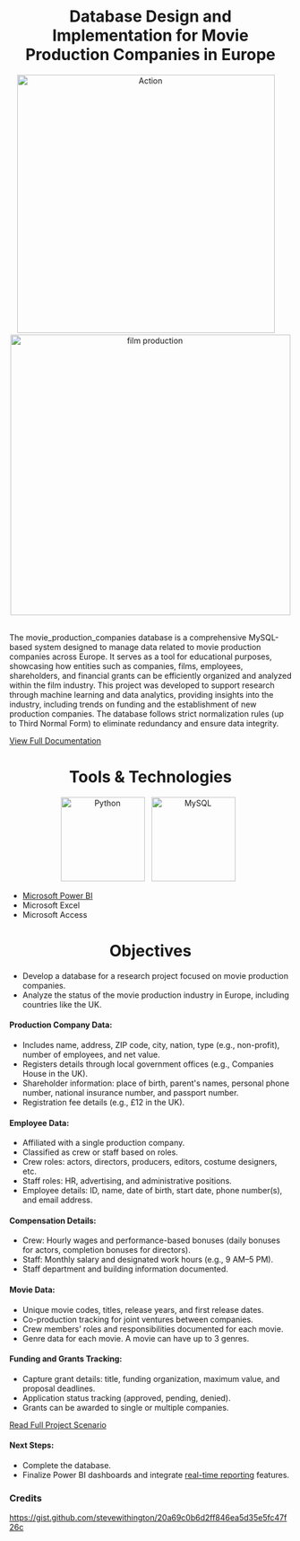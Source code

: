 <h1 align="center">Database Design and Implementation for Movie Production Companies in Europe</h1>


<p align="center">
  <img src="https://media1.giphy.com/media/v1.Y2lkPTc5MGI3NjExbGR2d3ZlYjc3cWxtaWE0NnNleDlnMG9xaGx4aXN6bHR3bHo2a2swMCZlcD12MV9pbnRlcm5hbF9naWZfYnlfaWQmY3Q9Zw/kxKdMAZO0N99S/giphy.gif" width="460" alt="Action" />
  &nbsp;&nbsp;&nbsp;
  <img src="https://media2.giphy.com/media/v1.Y2lkPTc5MGI3NjExd3Jsa2s3amJsdXdjeTQyYjk2ejJvNWdpdGF2dm1zbDQwMWl6dmczdiZlcD12MV9pbnRlcm5hbF9naWZfYnlfaWQmY3Q9Zw/Em9cyu8HJBmFSWCRPy/giphy.gif" width="500" alt="film production" />
  &nbsp;&nbsp;&nbsp;
</p>

The movie_production_companies database is a comprehensive MySQL-based system designed to manage data related to movie production companies across Europe. It serves as a tool for educational purposes, showcasing how entities such as companies, films, employees, shareholders, and financial grants can be efficiently organized and analyzed within the film industry. This project was developed to support research through machine learning and data analytics, providing insights into the industry, including trends on funding and the establishment of new production companies. The database follows strict normalization rules (up to Third Normal Form) to eliminate redundancy and ensure data integrity.
 
[View Full Documentation](https://sites.google.com/view/eu-film-db)

<h1 align="center">Tools & Technologies </h1> 

<p align="center">
  <img src="https://cdn.jsdelivr.net/gh/devicons/devicon/icons/python/python-original.svg" width="150" alt="Python" />
  &nbsp; 
  <img src="https://cdn.jsdelivr.net/gh/devicons/devicon@latest/icons/mysql/mysql-original-wordmark.svg" width="150" alt="MySQL" />  
  &nbsp;
</p>

- [Microsoft Power BI](https://app.powerbi.com/view?r=eyJrIjoiOTAxZjBiZDUtZDE1ZC00YzU2LWExODctOTU2MjFhM2ZiY2YyIiwidCI6IjFmZWExNGY1LTNjYjYtNGM1OC1hYjJiLWY4MGU3ZjQ1OWVkMSIsImMiOjh9)
- Microsoft Excel
- Microsoft Access

<h1 align="center">Objectives </h1> 

- Develop a database for a research project focused on movie production companies.
- Analyze the status of the movie production industry in Europe, including countries like the UK.

#### Production Company Data:
- Includes name, address, ZIP code, city, nation, type (e.g., non-profit), number of employees, and net value.
- Registers details through local government offices (e.g., Companies House in the UK).
- Shareholder information: place of birth, parent's names, personal phone number, national insurance number, and passport number.
- Registration fee details (e.g., £12 in the UK).

#### Employee Data:
- Affiliated with a single production company.
- Classified as crew or staff based on roles.
- Crew roles: actors, directors, producers, editors, costume designers, etc.
- Staff roles: HR, advertising, and administrative positions.
- Employee details: ID, name, date of birth, start date, phone number(s), and email address.

#### Compensation Details:
- Crew: Hourly wages and performance-based bonuses (daily bonuses for actors, completion bonuses for directors).
- Staff: Monthly salary and designated work hours (e.g., 9 AM–5 PM).
- Staff department and building information documented.

#### Movie Data:
- Unique movie codes, titles, release years, and first release dates.
- Co-production tracking for joint ventures between companies.
- Crew members’ roles and responsibilities documented for each movie.
- Genre data for each movie. A movie can have up to 3 genres. 

#### Funding and Grants Tracking:
- Capture grant details: title, funding organization, maximum value, and proposal deadlines.
- Application status tracking (approved, pending, denied).
- Grants can be awarded to single or multiple companies.

[Read Full Project Scenario](https://sites.google.com/view/eu-film-db/application-scenario?authuser=0)

#### Next Steps:
- Complete the database.
- Finalize Power BI dashboards and integrate [real-time reporting](https://app.powerbi.com/view?r=eyJrIjoiOTAxZjBiZDUtZDE1ZC00YzU2LWExODctOTU2MjFhM2ZiY2YyIiwidCI6IjFmZWExNGY1LTNjYjYtNGM1OC1hYjJiLWY4MGU3ZjQ1OWVkMSIsImMiOjh9) features.

### Credits 
 https://gist.github.com/stevewithington/20a69c0b6d2ff846ea5d35e5fc47f26c
